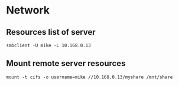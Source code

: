# Network

## Resources list of server
```code
smbclient -U mike -L 10.168.0.13 
```

## Mount remote server resources
```code
mount -t cifs -o username=mike //10.168.0.13/myshare /mnt/share
````
